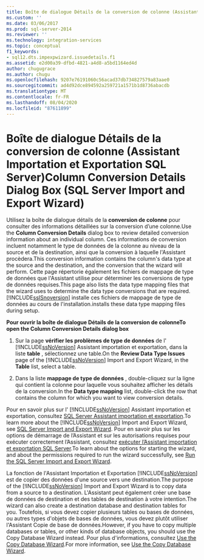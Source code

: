 ```yaml
---
title: Boîte de dialogue Détails de la conversion de colonne (Assistant Importation et Exportation SQL Server) | Microsoft Docs
ms.custom: ''
ms.date: 03/06/2017
ms.prod: sql-server-2014
ms.reviewer: ''
ms.technology: integration-services
ms.topic: conceptual
f1_keywords:
- sql12.dts.impexpwizard.issuedetails.f1
ms.assetid: e2d00a39-dfbd-4821-a4d8-a5bd1164ed4d
author: chugugrace
ms.author: chugu
ms.openlocfilehash: 9207e76191060c56acad37db734827579a83aae0
ms.sourcegitcommit: ad4d92dce894592a259721a1571b1d8736abacdb
ms.translationtype: MT
ms.contentlocale: fr-FR
ms.lasthandoff: 08/04/2020
ms.locfileid: "87611899"
---
```

# <a name="column-conversion-details-dialog-box-sql-server-import-and-export-wizard"></a><span data-ttu-id="c60b0-102">Boîte de dialogue Détails de la conversion de colonne (Assistant Importation et Exportation SQL Server)</span><span class="sxs-lookup"><span data-stu-id="c60b0-102">Column Conversion Details Dialog Box (SQL Server Import and Export Wizard)</span></span>
  <span data-ttu-id="c60b0-103">Utilisez la boîte de dialogue détails de la **conversion de colonne** pour consulter des informations détaillées sur la conversion d’une colonne.</span><span class="sxs-lookup"><span data-stu-id="c60b0-103">Use the **Column Conversion Details** dialog box to review detailed conversion information about an individual column.</span></span> <span data-ttu-id="c60b0-104">Ces informations de conversion incluent notamment le type de données de la colonne au niveau de la source et de la destination, ainsi que la conversion à laquelle l'Assistant procèdera.</span><span class="sxs-lookup"><span data-stu-id="c60b0-104">This conversion information contains the column's data type at the source and the destination, and the conversion that the wizard will perform.</span></span> <span data-ttu-id="c60b0-105">Cette page répertorie également les fichiers de mappage de type de données que l'Assistant utilise pour déterminer les conversions de type de données requises.</span><span class="sxs-lookup"><span data-stu-id="c60b0-105">This page also lists the data type mapping files that the wizard uses to determine the data type conversions that are required.</span></span> [!INCLUDE[ssISnoversion](../../includes/ssisnoversion-md.md)] <span data-ttu-id="c60b0-106">installe ces fichiers de mappage de type de données au cours de l'installation.</span><span class="sxs-lookup"><span data-stu-id="c60b0-106">installs these data type mapping files during setup.</span></span>  
  
 <span data-ttu-id="c60b0-107">**Pour ouvrir la boîte de dialogue Détails de la conversion de colonne**</span><span class="sxs-lookup"><span data-stu-id="c60b0-107">**To open the Column Conversion Details dialog box**</span></span>  
  
1.  <span data-ttu-id="c60b0-108">Sur la page **vérifier les problèmes de type de données** de l' [!INCLUDE[ssNoVersion](../../includes/ssnoversion-md.md)] Assistant importation et exportation, dans la liste **table** , sélectionnez une table.</span><span class="sxs-lookup"><span data-stu-id="c60b0-108">On the **Review Data Type Issues** page of the [!INCLUDE[ssNoVersion](../../includes/ssnoversion-md.md)] Import and Export Wizard, in the **Table** list, select a table.</span></span>  
  
2.  <span data-ttu-id="c60b0-109">Dans la liste **mappage de type de données** , double-cliquez sur la ligne qui contient la colonne pour laquelle vous souhaitez afficher les détails de la conversion.</span><span class="sxs-lookup"><span data-stu-id="c60b0-109">In the **Data type mapping** list, double-click the row that contains the column for which you want to view conversion details.</span></span>  
  
 <span data-ttu-id="c60b0-110">Pour en savoir plus sur l' [!INCLUDE[ssNoVersion](../../includes/ssnoversion-md.md)] Assistant importation et exportation, consultez [SQL Server Assistant importation et exportation](import-and-export-data-with-the-sql-server-import-and-export-wizard.md).</span><span class="sxs-lookup"><span data-stu-id="c60b0-110">To learn more about the [!INCLUDE[ssNoVersion](../../includes/ssnoversion-md.md)] Import and Export Wizard, see [SQL Server Import and Export Wizard](import-and-export-data-with-the-sql-server-import-and-export-wizard.md).</span></span> <span data-ttu-id="c60b0-111">Pour en savoir plus sur les options de démarrage de l’Assistant et sur les autorisations requises pour exécuter correctement l’Assistant, consultez [exécuter l’Assistant importation et exportation SQL Server](start-the-sql-server-import-and-export-wizard.md).</span><span class="sxs-lookup"><span data-stu-id="c60b0-111">To learn about the options for starting the wizard, and about the permissions required to run the wizard successfully, see [Run the SQL Server Import and Export Wizard](start-the-sql-server-import-and-export-wizard.md).</span></span>  
  
 <span data-ttu-id="c60b0-112">La fonction de l'Assistant Importation et Exportation [!INCLUDE[ssNoVersion](../../includes/ssnoversion-md.md)] est de copier des données d'une source vers une destination.</span><span class="sxs-lookup"><span data-stu-id="c60b0-112">The purpose of the [!INCLUDE[ssNoVersion](../../includes/ssnoversion-md.md)] Import and Export Wizard is to copy data from a source to a destination.</span></span> <span data-ttu-id="c60b0-113">L'Assistant peut également créer une base de données de destination et des tables de destination à votre intention.</span><span class="sxs-lookup"><span data-stu-id="c60b0-113">The wizard can also create a destination database and destination tables for you.</span></span> <span data-ttu-id="c60b0-114">Toutefois, si vous devez copier plusieurs tables ou bases de données, ou autres types d'objets de bases de données, vous devez plutôt utiliser l'Assistant Copie de base de données.</span><span class="sxs-lookup"><span data-stu-id="c60b0-114">However, if you have to copy multiple databases or tables, or other kinds of database objects, you should use the Copy Database Wizard instead.</span></span> <span data-ttu-id="c60b0-115">Pour plus d'informations, consultez [Use the Copy Database Wizard](../../relational-databases/databases/use-the-copy-database-wizard.md).</span><span class="sxs-lookup"><span data-stu-id="c60b0-115">For more information, see [Use the Copy Database Wizard](../../relational-databases/databases/use-the-copy-database-wizard.md).</span></span>  
  
  
